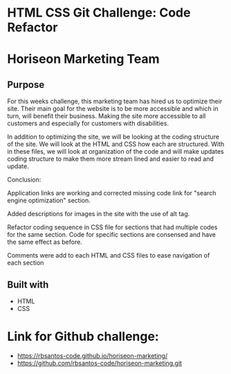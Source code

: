 # HTML CSS Git Challenge: Code Refactor

# Horiseon Marketing Team

## Purpose
For this weeks challenge, this marketing team has hired us to optimize their site. Their main goal for the website is to be more accessible and which in turn, will benefit their business. Making the site more accessible to all customers and especially for customers with disabilities. 

In addition to optimizing the site, we will be looking at the coding structure of the site. We will look at the HTML and CSS how each are structured. With in these files, we will look at organization of the code and will make updates coding structure to make them more stream lined and easier to read and update.


Conclusion:

Application links are working and corrected missing code link for "search engine optimization" section.

Added descriptions for images in the site with the use of alt tag.

Refactor coding sequence in CSS file for sections that had multiple codes for the same section. Code for specific sections are consensed and have the same effect as before. 

Comments were add to each HTML and CSS files to ease navigation of each section 

## Built with
* HTML
* CSS

# Link for Github challenge:
* https://rbsantos-code.github.io/horiseon-marketing/
* https://github.com/rbsantos-code/horiseon-marketing.git
